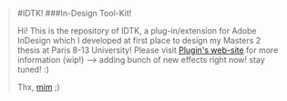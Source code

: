 > #IDTK!
> ###In-Design Tool-Kit!
> 
> Hi!
> This is the repository of IDTK, a plug-in/extension for Adobe InDesign which I developed at first place to design my Masters 2 thesis at Paris 8-13 University!
> Please visit [Plugin's web-site](http://3Dots.fr/ID-ToolKit/) for more information (wip!) --> adding bunch of new effects right now! stay tuned! :)
>
> Thx, [mim](http://Armand.eu) ;)